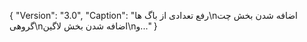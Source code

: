 {
  "Version": "3.0",
  "Caption": "رفع تعدادی از باگ ها\nاضافه شدن بخش چت گروهی\nاضافه شدن بخش لاگین\nو..."
}
